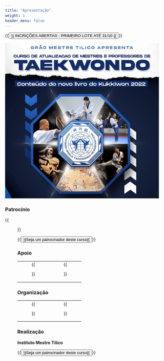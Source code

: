 ```yaml
---
title: "Apresentação"
weight: 1
header_menu: false
---
```


{{<button href="https://www.e-inscricao.com/wonhyo/atualizacao-kukkiwon">}}
INCRIÇÕES ABERTAS - PRIMEIRO LOTE ATÉ 31/10
{{</button>}}

![banner](images/banner.jpeg)

### Patrocínio

{{<figure src="https://www.clinicordis.com.br/images/logo-wordpress.png" link="https://www.clinicordis.com.br/" target="_blank">}}

{{<button relref="patrocine">}}Seja um patrocinador deste curso{{</button>}}

### Apoio

| | |
| :---:  |    :----:   | 
|  {{<figure src="images/cultura.png" link="http://www.clubecultura.com.br" target="_blank" height="160">}}       | {{<figure src="images/floresta.png" link="https://web.facebook.com/profile.php?id=100064282894882" target="_blank" height="160">}}   |

### Organização

| | |
| :---: | :----: | 
|  {{<figure src="images/won-hyo.png" link="http://www.tilico.com.br" target="_blank" height="180">}} | {{<figure src="images/strike.png" link="http://www.strikesports.com.br" target="_blank" height="180">}}   |

### Realização

**Instituto Mestre Tilico**

{{<button relref="patrocine">}}Seja um patrocinador deste curso{{</button>}}
